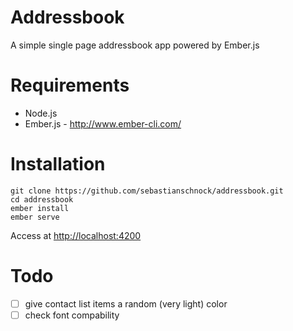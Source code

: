# Addressbook
A simple single page addressbook app powered by Ember.js

# Requirements
- Node.js
- Ember.js - http://www.ember-cli.com/

# Installation
```
git clone https://github.com/sebastianschnock/addressbook.git
cd addressbook
ember install
ember serve
```
Access at [http://localhost:4200](http://localhost:4200)

# Todo

- [ ] give contact list items a random (very light) color
- [ ] check font compability